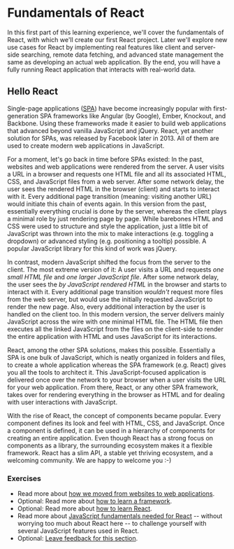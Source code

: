 # Fundamentals of React

In this first part of this learning experience, we'll cover the fundamentals of React, with which we'll create our first React project. Later we'll explore new use cases for React by implementing real features like client and server-side searching, remote data fetching, and advanced state management the same as developing an actual web application. By the end, you will have a fully running React application that interacts with real-world data.

## Hello React

Single-page applications ([SPA](https://bit.ly/3BZOL1o)) have become increasingly popular with first-generation SPA frameworks like Angular (by Google), Ember, Knockout, and Backbone. Using these frameworks made it easier to build web applications that advanced beyond vanilla JavaScript and jQuery. React, yet another solution for SPAs, was released by Facebook later in 2013. All of them are used to create modern web applications in JavaScript.

For a moment, let's go back in time before SPAs existed: In the past, websites and web applications were rendered from the server. A user visits a URL in a browser and requests one HTML file and all its associated HTML, CSS, and JavaScript files from a web server. After some network delay, the user sees the rendered HTML in the browser (client) and starts to interact with it. Every additional page transition (meaning: visiting another URL) would initiate this chain of events again. In this version from the past, essentially everything crucial is done by the server, whereas the client plays a minimal role by just rendering page by page. While barebones HTML and CSS were used to structure and style the application, just a little bit of JavaScript was thrown into the mix to make interactions (e.g. toggling a dropdown) or advanced styling (e.g. positioning a tooltip) possible. A popular JavaScript library for this kind of work was jQuery.

In contrast, modern JavaScript shifted the focus from the server to the client. The most extreme version of it: A user visits a URL and requests *one small HTML file* and *one larger JavaScript file*. After some network delay, the user sees the *by JavaScript rendered HTML* in the browser and starts to interact with it. Every additional page transition *wouldn't* request more files from the web server, but would use the initially requested JavaScript to render the new page. Also, every additional interaction by the user is handled on the client too. In this modern version, the server delivers mainly JavaScript across the wire with one minimal HTML file. The HTML file then executes all the linked JavaScript from the files on the client-side to render the entire application with HTML and uses JavaScript for its interactions.

React, among the other SPA solutions, makes this possible. Essentially a SPA is one bulk of JavaScript, which is neatly organized in folders and files, to create a whole application whereas the SPA framework (e.g. React) gives you all the tools to architect it. This JavaScript-focused application is delivered once over the network to your browser when a user visits the URL for your web application. From there, React, or any other SPA framework, takes over for rendering everything in the browser as HTML and for dealing with user interactions with JavaScript.

With the rise of React, the concept of components became popular. Every component defines its look and feel with HTML, CSS, and JavaScript. Once a component is defined, it can be used in a hierarchy of components for creating an entire application. Even though React has a strong focus on components as a library, the surrounding ecosystem makes it a flexible framework. React has a slim API, a stable yet thriving ecosystem, and a welcoming community. We are happy to welcome you :-)

### Exercises

* Read more about [how we moved from websites to web applications](https://www.robinwieruch.de/web-applications/).
* Optional: Read more about [how to learn a framework](https://www.robinwieruch.de/how-to-learn-framework/).
* Optional: Read more about [how to learn React](https://www.robinwieruch.de/learn-react-js/).
* Read more about [JavaScript fundamentals needed for React](https://www.robinwieruch.de/javascript-fundamentals-react-requirements/) -- without worrying too much about React here -- to challenge yourself with several JavaScript features used in React.
* Optional: [Leave feedback for this section](https://forms.gle/NTqhvyDaP1RjtanC6).